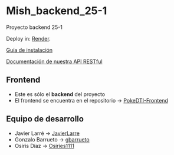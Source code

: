 # Mish_backend_25-1
Proyecto backend 25-1

Deploy in: [Render](https://mish-backend-25-1.onrender.com).

[Guía de instalación](docs/install.md)

[Documentación de nuestra API RESTful](docs/api.md)

## Frontend
- Este es sólo el **backend** del proyecto
- El frontend se encuentra en el repositorio -> [PokeDTI-Frontend](https://github.com/Osiries1111/PokeDTI-Frontend)

## Equipo de desarrollo
- Javier Larré -> [JavierLarre](https://github.com/JavierLarre)
- Gonzalo Barrueto -> [gbarrueto](https://github.com/gbarrueto)
- Osiris Díaz -> [Osiries1111](https://github.com/Osiries1111)
